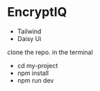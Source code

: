 
# EncryptIQ


- Tailwind
- Daisy Ui


clone the repo.
in the terminal 
- cd my-project
- npm install
- npm run dev
